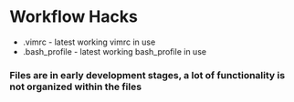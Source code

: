 # Workflow Hacks

* .vimrc - latest working vimrc in use
* .bash_profile - latest working bash_profile in use

### Files are in early development stages, a lot of functionality is not organized within the files
